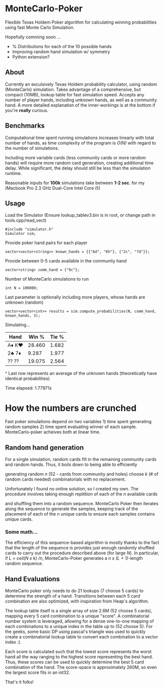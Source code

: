 # MonteCarlo-Poker
Flexible Texas Holdem Poker algorithm for calculating winning probabilities using fast Monte Carlo Simulation.

Hopefully comming soon ...

- % Distributions for each of the 10 possible hands
- Improving random hand simulation w/ symmetry
- Python extension?

## About
Currently an exculsively Texas Holdem probability calculator, using random (MonteCarlo) simulation. 
Takes advantage of a comprehensive, but compact (10MB), lookup table for fast simulation speed.
Accepts any number of player hands, including unknown hands, as well as a community hand. A more detailed
explanation of the inner-workings is at the bottom if you're **really** curious.

## Benchmarks
Computational time spent running simulations increases linearly with total number of hands, as time complexity
of the program is *O(N)* with regard to the number of simulations.

Including more variable cards (less community cards or more random hands) will require more random card generation, 
creating additional time delay. While significant, the delay should still be less than the simulation runtime.

Reasonable inputs for **100k** simulations take between **1-2 sec**. for my (Macbook Pro 2.3 GHz Dual-Core Intel Core i5)

## Usage

Load the Simulator (Ensure lookup_tablev3.bin is in root, or change path in tools.cpp/read_vect)

    #include "simulator.h"
    Simulator sim;

Provide poker hand pairs for each player 

    vector<vector<string>> known_hands = {{"Ad", "Kh"}, {"2c", "7d"}};

Provide between 0-5 cards available in the community hand

    vector<string> comm_hand = {"9c"};

Number of MonteCarlo simulations to run

    int N = 100000;

Last parameter is optionally including more players, whose hands are unknown (random)

    vector<vector<int>> results = sim.compute_probabilities(N, comm_hand, known_hands, 3);
    
Simulating...

|Hand  |  Win %|  Tie %|
|------|-------|-------|
|A♦ K♥ |28.460 |  1.682|
|2♣ 7♦ | 9.287 |  1.977|
|?? ?? |19.075 |  2.564|

^ Last row represents an average of the unknown hands (theoretically have identical probabilities)

Time elapsed: 1.77971s


# How the numbers are crunched
Fast poker simulations depend on two variables 1) time spent generating random samples 2) time spent evaluating winner of each sample.
MonteCarlo-poker acheives both at linear time.

## Random hand generation
For a single simulation, random cards fill in the remaining community cards and random hands. Thus, it boils down to being able to efficiently

generating random *n* (52 - cards from community and holes) choose *k* (# of random cards needed) combinatorials with no replacement. 

Unfortunately I found no online solution, so I created my own. The procedure involves taking enough repitition of each of the *n* available cards

and shuffling them into a random sequence. MonteCarlo Poker then iterates along the sequence to generate the samples, keeping track of the placement 
of each of the n unique  cards to ensure each samples contains unique cards.

### Some math...
The efficiency of this sequence-based algorithm is mostly thanks to the fact that the length of the sequence is provides just enough randomly shuffled cards
to carry out the procedure described above (for large *N*). In particular, if L = *ceil(N x k) /n*, MonteCarlo-Poker generates a *n x (L + 1)*-length random sequence.

## Hand Evaluations
MonteCarlo poker only needs to do 21 lookups (7 choose 5 cards) to determine the strength of a hand. Transitions between each 5 card combination
are also optimized, with inspiration from Heap's algorithm.

The lookup table itself is a single array of size 2.6M (52 choose 5 cards), mapping every 5 card combination to a unique "score". A combinatorial 
number system is leveraged, allowing for a dense one-to-one mapping of each combinations to a unique index in the table up to (52 choose 5). For the geeks,
some basic DP using pascal's triangle was used to quickly create a combinatorial lookup table to convert each combination to a vector index :).

Each score is calculated such that the lowest score represents the worst hand all the way ranging to the highest score representing the best hand. 
Thus, these scores can be used to quickly determine the best 5 card combination of the hand. The score-space is approximately 260M, so even the 
largest score fits in an int32.

That's it folks!





